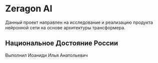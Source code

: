 # Zeragon AI

Данный проект направлен на исследование и реализацию продукта нейронной сети на основе архитектуры трансформера.

## Национальное Достояние России

Выполнил Иоаниди Илья Анатольевич
